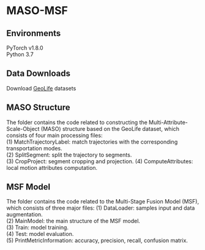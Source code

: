 # MASO-MSF
## Environments
PyTorch v1.8.0  
Python 3.7  
## Data Downloads
Download [GeoLife](https://www.microsoft.com/en-us/download/details.aspx?id=52367) datasets 

## MASO Structure
The folder contains the code related to constructing the Multi-Attribute-Scale-Object (MASO) structure based on the GeoLife dataset, which consists of four main processing files:  
(1) MatchTrajectoryLabel: match trajectories with the corresponding transportation modes.  
(2) SplitSegment: split the trajectory to segments.  
(3) CropProject: segment cropping and projection. 
(4) ComputeAttributes: local motion attributes computation. 

## MSF Model
The folder contains the code related to the Multi-Stage Fusion Model (MSF), which consists of three major files:
(1) DataLoader: samples input and data augmentation.  
(2) MainModel: the main structure of the MSF model.  
(3) Train: model training.    
(4) Test: model evaluation.  
(5) PrintMetricInformation: accuracy, precision, recall, confusion matrix.   

